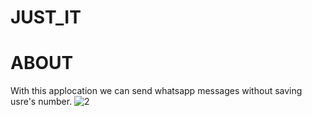 # JUST_IT

# ABOUT 
  With this applocation we can send whatsapp messages without saving usre's number.
   ![2](https://user-images.githubusercontent.com/67466775/134231931-6458a27a-5333-49ba-8e24-a67bd48ad347.jpeg)

